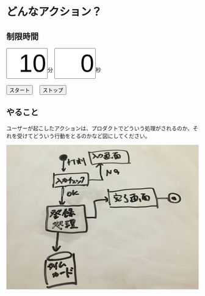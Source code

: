 # どんなアクション？

## 制限時間

<form name="timer">
  <input type="text" maxlength="2" value="10" style="font-size:48pt;width:100px;text-align:right">分
  <input type="text" maxlength="2" value="0" style="font-size:48pt;width:100px;text-align:right">秒
  <br><br>
  <input type="button" value="スタート" onclick="cntStart()">　
  <input type="button" value="ストップ" onclick="cntStop()">
</form>

## やること

ユーザーが起こしたアクションは、プロダクトでどういう処理がされるのか、それを受けてどういう行動をとるのかなど図にしてください。

![](img/d2d_work5.jpg)

<script type="text/javascript" src="../js/timer.js"></script>
